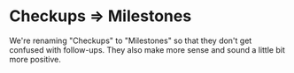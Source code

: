 # Checkups => Milestones

We're renaming "Checkups" to "Milestones" so that they don't get confused with follow-ups. They also make more sense and sound a little bit more positive.
